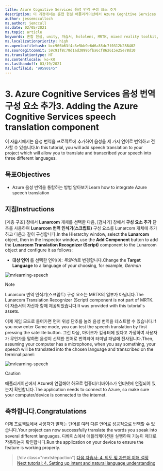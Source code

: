```yaml
---
title: Azure Cognitive Services 음성 번역 구성 요소 추가
description: 이 과정에서는 혼합 현실 애플리케이션에서 Azure Cognitive Services 음성 번역을 추가하는 방법을 알아봅니다.
author: jessemcculloch
ms.author: jemccull
ms.date: 02/05/2021
ms.topic: article
keywords: 혼합 현실, unity, 자습서, hololens, MRTK, mixed reality toolkit, UWP, Azure spatial anchors, 음성 인식, Windows 10, 음성 번역
ms.localizationpriority: high
ms.openlocfilehash: bcc966b63f4c3e5bb9e6d6a38dc7f0312b288402
ms.sourcegitcommit: 59c91f8c70d1ad30995fba6cf862615e25e78d10
ms.translationtype: HT
ms.contentlocale: ko-KR
ms.lasthandoff: 03/19/2021
ms.locfileid: "99590145"
---
```

# <a name="3-adding-the-azure-cognitive-services-speech-translation-component"></a><span data-ttu-id="74fcf-104">3. Azure Cognitive Services 음성 번역 구성 요소 추가</span><span class="sxs-lookup"><span data-stu-id="74fcf-104">3. Adding the Azure Cognitive Services speech translation component</span></span>

<span data-ttu-id="74fcf-105">이 자습서에서는 음성 번역을 프로젝트에 추가하여 음성을 세 가지 언어로 번역하고 전사할 수 있습니다.</span><span class="sxs-lookup"><span data-stu-id="74fcf-105">In this tutorial, you will add speech translation to your project which will allow you to translate and transcribed your speech into three different languages.</span></span>

## <a name="objectives"></a><span data-ttu-id="74fcf-106">목표</span><span class="sxs-lookup"><span data-stu-id="74fcf-106">Objectives</span></span>

* <span data-ttu-id="74fcf-107">Azure 음성 번역을 통합하는 방법 알아보기</span><span class="sxs-lookup"><span data-stu-id="74fcf-107">Learn how to integrate Azure speech translation</span></span>

## <a name="instructions"></a><span data-ttu-id="74fcf-108">지침</span><span class="sxs-lookup"><span data-stu-id="74fcf-108">Instructions</span></span>

<span data-ttu-id="74fcf-109">[계층 구조] 창에서 **Lunarcom** 개체를 선택한 다음, [검사기] 창에서 **구성 요소 추가** 단추를 사용하여 **Lunarcom 번역 인식기(스크립트)** 구성 요소를 Lunarcom 개체에 추가하고 다음과 같이 구성합니다.</span><span class="sxs-lookup"><span data-stu-id="74fcf-109">In the Hierarchy window, select the **Lunarcom** object, then in the Inspector window, use the **Add Component** button to add the **Lunarcom Translation Recognizer (Script)** component to the Lunarcom object and configure it as follows:</span></span>

* <span data-ttu-id="74fcf-110">**대상 언어** 를 선택한 언어(예: _독일어_)로 변경합니다.</span><span class="sxs-lookup"><span data-stu-id="74fcf-110">Change the **Target Language** to a language of your choosing, for example, _German_</span></span>

![mrlearning-speech](images/mrlearning-speech/tutorial3-section1-step1-1.png)

> [!NOTE]
> <span data-ttu-id="74fcf-112">Lunarcom 번역 인식기(스크립트) 구성 요소는 MRTK의 일부가 아닙니다.</span><span class="sxs-lookup"><span data-stu-id="74fcf-112">The Lunarcom Translation Recognizer (Script) component is not part of MRTK.</span></span> <span data-ttu-id="74fcf-113">이 자습서의 자산과 함께 제공되었습니다.</span><span class="sxs-lookup"><span data-stu-id="74fcf-113">It was provided with this tutorial's assets.</span></span>

<span data-ttu-id="74fcf-114">이제 게임 모드로 들어가면 먼저 위성 단추를 눌러 음성 번역을 테스트할 수 있습니다.</span><span class="sxs-lookup"><span data-stu-id="74fcf-114">If you now enter Game mode, you can test the speech translation by first pressing the satellite button.</span></span> <span data-ttu-id="74fcf-115">그런 다음, 마이크가 컴퓨터에 있다고 가정하여 사용자가 무언가를 말하면 음성이 선택한 언어로 번역되어 터미널 패널에 전사됩니다.</span><span class="sxs-lookup"><span data-stu-id="74fcf-115">Then, assuming your computer has a microphone, when you say something, your speech will be translated into the chosen language and transcribed on the terminal panel:</span></span>

![mrlearning-speech](images/mrlearning-speech/tutorial3-section1-step1-2.png)

> [!CAUTION]
> <span data-ttu-id="74fcf-117">애플리케이션에서 Azure에 연결해야 하므로 컴퓨터/디바이스가 인터넷에 연결되어 있는지 확인합니다.</span><span class="sxs-lookup"><span data-stu-id="74fcf-117">The application needs to connect to Azure, so make sure your computer/device is connected to the internet.</span></span>

## <a name="congratulations"></a><span data-ttu-id="74fcf-118">축하합니다.</span><span class="sxs-lookup"><span data-stu-id="74fcf-118">Congratulations</span></span>

<span data-ttu-id="74fcf-119">이제 프로젝트에서 사용자가 말하는 단어를 여러 다른 언어로 성공적으로 번역할 수 있습니다.</span><span class="sxs-lookup"><span data-stu-id="74fcf-119">Your project can now successfully translate the words you speak into several different languages.</span></span> <span data-ttu-id="74fcf-120">디바이스에서 애플리케이션을 실행하여 기능이 제대로 작동하는지 확인합니다.</span><span class="sxs-lookup"><span data-stu-id="74fcf-120">Run the application on your device to ensure the feature is working properly.</span></span>

> [!div class="nextstepaction"]
> [<span data-ttu-id="74fcf-121">다음 자습서: 4. 의도 및 자연어 이해 설정</span><span class="sxs-lookup"><span data-stu-id="74fcf-121">Next tutorial: 4. Setting up intent and natural language understanding</span></span>](mrlearning-speechSDK-ch4.md)
